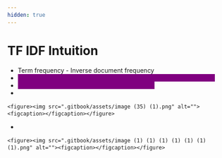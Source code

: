 ```yaml
---
hidden: true
---
```


# TF IDF Intuition

* Term frequency - Inverse document frequency
* <mark style="color:purple;background-color:purple;">**Less importance to words which is occurring in all the documents**</mark>
* <mark style="color:purple;background-color:purple;">**More importance to words which occur rarely**</mark>
*

    <figure><img src=".gitbook/assets/image (35) (1).png" alt=""><figcaption></figcaption></figure>
*

    <figure><img src=".gitbook/assets/image (1) (1) (1) (1) (1) (1) (1).png" alt=""><figcaption></figcaption></figure>
